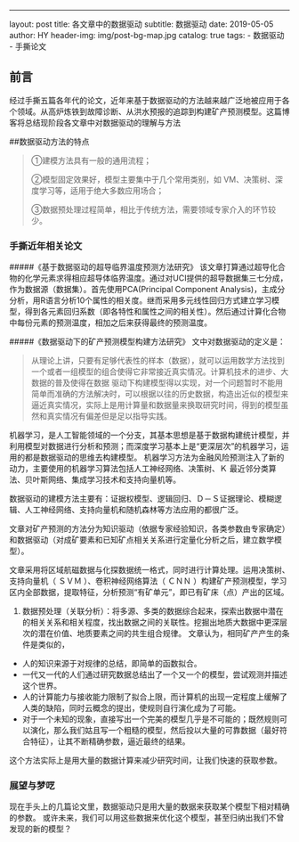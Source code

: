 ---
layout:     post
title:      各文章中的数据驱动
subtitle:   数据驱动
date:       2019-05-05
author:     HY
header-img: img/post-bg-map.jpg
catalog: true
tags:
    - 数据驱动
    - 手撕论文

## 前言

经过手撕五篇各年代的论文，近年来基于数据驱动的方法越来越广泛地被应用于各个领域。从高炉炼铁到故障诊断、从洪水预报的追踪到构建矿产预测模型。这篇博客将总结现阶段各文章中对数据驱动的理解与方法


##数据驱动方法的特点

>①建模方法具有一般的通用流程；
>
>②模型固定效果好，模型主要集中于几个常用类别，如 VM、决策树、深度学习等，适用于绝大多数应用场合；
>
>③数据预处理过程简单，相比于传统方法，需要领域专家介入的环节较少。

### 手撕近年相关论文 
#####《基于数据驱动的超导临界温度预测方法研究》
该文章打算通过超导化合物的化学元素求得相应超导体临界温度。通过对UCI提供的超导数据集三七分成，作为数据源（数据集）。首先使用PCA(Principal Component Analysis)，主成分分析，用R语言分析10个属性的相关度。继而采用多元线性回归方式建立学习模型，得到各元素回归系数（即各特性和属性之间的相关性）。然后通过计算化合物中每份元素的预测温度，相加之后来获得最终的预测温度。


#####《数据驱动下的矿产预测模型构建方法研究》 
文中对数据驱动的定义是：
> 从理论上讲，只要有足够代表性的样本（数据），就可以运用数学方法找到一个或者一组模型的组合使得它非常接近真实情况。计算机技术的进步、大数据的普及使得在数据
驱动下构建模型得以实现，对一个问题暂时不能用简单而准确的方法解决时，可以根据以往的历史数据，构造出近似的模型来逼近真实情况，实际上是用计算量和数据量来换取研究时间，得到的模型虽然和真实情况有偏差但是足以指导实践。

机器学习，是人工智能领域的一个分支，其基本思想是基于数据构建统计模型，并利用模型对数据进行分析和预测；而深度学习基本上是“更深层次”的机器学习，运用的都是数据驱动的思维去构建模型。
机器学习方法为金融风险预测注入了新的动力，主要使用的机器学习算法包括人工神经网络、决策树、Ｋ 最近邻分类算法、贝叶斯网络、集成学习技术和支持向量机等。

数据驱动的建模方法主要有：证据权模型、逻辑回归、Ｄ－Ｓ证据理论、模糊逻辑、人工神经网络、支持向量机和随机森林等方法应用的都很广泛。

文章对矿产预测的方法分为知识驱动（依据专家经验知识，各类参数由专家确定）和数据驱动（对成矿要素和已知矿点相关关系进行定量化分析之后，建立数学模型）。

文章采用将区域航磁数据与化探数据统一格式，同时进行计算处理。运用决策树、支持向量机（ ＳＶＭ ）、卷积神经网络算法（ ＣＮＮ ）构建矿产预测模型，学习区内全部数据，提取特征，分析预测“有矿单元”，即已有矿床（点）产出的区域。

1.  数据预处理（关联分析）：将多源、多类的数据综合起来，探索出数据中潜在的相关关系和相关程度，找出数据之间的关联性。挖掘出地质大数据中更深层次的潜在价值、地质要素之间的共生组合规律。 文章认为，相同矿产产生的条件是类似的，
- 人的知识来源于对规律的总结，即简单的函数拟合。
- 一代又一代的人们通过研究数据总结出了一个又一个的模型，尝试观测并描述这个世界。
- 人的计算能力与接收能力限制了拟合上限，而计算机的出现一定程度上缓解了人类的缺陷，同时云概念的提出，使规则自行演化成为了可能。
- 对于一个未知的现象，直接写出一个完美的模型几乎是不可能的；既然规则可以演化，那么我们姑且写一个粗糙的模型，然后投以大量的可靠数据（最好符合特征），让其不断精确参数，逼近最终的结果。

这个方法实际上是用大量的数据计算来减少研究时间，让我们快速的获取参数。
### 展望与梦呓
现在手头上的几篇论文里，数据驱动只是用大量的数据来获取某个模型下相对精确的参数。
或许未来，我们可以用这些数据来优化这个模型，甚至归纳出我们不曾发现的新的模型？

